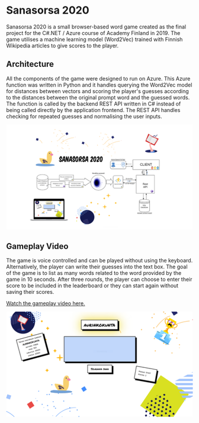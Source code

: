 # Sanasorsa 2020

Sanasorsa 2020 is a small browser-based word game created as the final project for the C#.NET / Azure course of Academy Finland in 2019. The game utilises a machine learning model (Word2Vec) trained with Finnish Wikipedia articles to give scores to the player.

## Architecture

All the components of the game were designed to run on Azure. This Azure function was written in Python and it handles querying the Word2Vec model for distances between vectors and scoring the player's guesses according to the distances between the original prompt word and the guessed words. The function is called by the backend REST API written in C# instead of being called directly by the application frontend. The REST API handles checking for repeated guesses and normalising the user inputs.

![Architecture diagram](Sanasorsa2020-diagram.png)

## Gameplay Video

The game is voice controlled and can be played without using the keyboard. Alternatively, the player can write their guesses into the text box. The goal of the game is to list as many words related to the word provided by the game in 10 seconds. After three rounds, the player can choose to enter their score to be included in the leaderboard or they can start again without saving their scores.

[Watch the gameplay video here.](http://www.youtube.com/watch?v=vCN54GZkiyo "Sanasorsa 2020 Gameplay")

[![A full gameplay video](Sanasorsa2020-screen.png)](http://www.youtube.com/watch?v=vCN54GZkiyo "Sanasorsa 2020 Gameplay")
